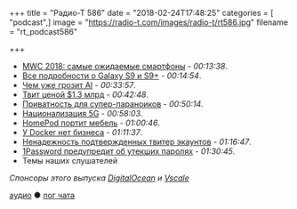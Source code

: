 +++
title = "Радио-Т 586"
date = "2018-02-24T17:48:25"
categories = [ "podcast",]
image = "https://radio-t.com/images/radio-t/rt586.jpg"
filename = "rt_podcast586"

+++

- [MWC 2018: самые ожидаемые смартфоны](https://www.ferra.ru/ru/mobile/review/mwc-2018-rumors/) - *00:13:38*.
- [Все подробности о Galaxy S9 и S9+](https://www.iguides.ru/main/gadgets/vse_podrobnosti_o_galaxy_s9_i_s9/) - *00:14:54*.
- [Чем уже грозит AI](https://www.theverge.com/2018/2/20/17032228/ai-artificial-intelligence-threat-report-malicious-uses) - *00:33:57*.
- [Твит ценой $1.3 млрд](https://www.cultofmac.com/530711/kylie-jenner-snapchat-tweet/) - *00:42:48*.
- [Приватность для супер-параноиков](https://techcrunch.com/2018/02/23/veil-is-private-browsing-for-the-ultra-paranoid/) - *00:50:14*.
- [Национализация 5G](https://www.nytimes.com/2018/01/31/opinion/nationalize-5g-network.html) - *00:58:03*.
- [HomePod портит мебель](https://9to5mac.com/2018/02/14/homepod-wood-crop-circles/) - *01:00:46*.
- [​У Docker нет бизнеса](http://www.zdnet.com/article/docker-has-a-business-plan-headache/) - *01:11:37*.
- [Ненадежность подтвержденных твитер экаунтов](https://www.buzzfeed.com/charliewarzel/twitter-allowed-cryptocurrency-scammers-to-hijack-verified) - *01:16:47*.
- [1Password предупредит об утекших паролях](https://www.theverge.com/2018/2/23/17044106/1password-feature-password-leaked) - *01:30:45*.
- Темы наших слушателей

*Спонсоры этого выпуска [DigitalOcean](https://www.digitalocean.com) и [Vscale](http://bit.ly/radio-t_vscale)*

[аудио](http://cdn.radio-t.com/rt_podcast586.mp3) ● [лог чата](http://chat.radio-t.com/logs/radio-t-586.html)
<audio src="http://cdn.radio-t.com/rt_podcast586.mp3" preload="none"></audio>
